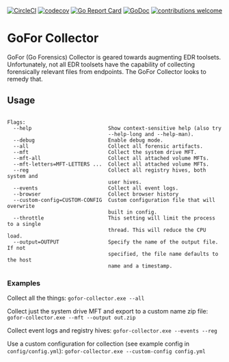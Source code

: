 [![CircleCI](https://circleci.com/gh/Go-Forensics/Windows-Collector.svg?style=svg)](https://circleci.com/gh/Go-Forensics/Windows-Collector) [![codecov](https://codecov.io/gh/Go-Forensics/Windows-Collector/branch/master/graph/badge.svg)](https://codecov.io/gh/Go-Forensics/Windows-Collector) [![Go Report Card](https://goreportcard.com/badge/github.com/Go-Forensics/Windows-Collector)](https://goreportcard.com/report/github.com/Go-Forensics/Windows-Collector) [![GoDoc](https://godoc.org/github.com/Go-Forensics/GoFor/pkg/gofor?status.png)](https://godoc.org/github.com/Go-Forensics/Windows-Collector) [![contributions welcome](https://img.shields.io/badge/contributions-welcome-brightgreen.svg?style=flat)](https://github.com/Go-Forensics/Windows-Collector/issues)

# GoFor Collector
GoFor (Go Forensics) Collector is geared towards augmenting EDR toolsets. Unfortunately, not all EDR toolsets have the capability of collecting forensically relevant files from endpoints. The GoFor Collector looks to remedy that.

## Usage

```usage: gofor-collector.exe [<flags>]
   
Flags:
  --help                         Show context-sensitive help (also try
                                 --help-long and --help-man).
  --debug                        Enable debug mode.
  --all                          Collect all forensic artifacts.
  --mft                          Collect the system drive MFT.
  --mft-all                      Collect all attached volume MFTs.
  --mft-letters=MFT-LETTERS ...  Collect all attached volume MFTs.
  --reg                          Collect all registry hives, both system and
                                 user hives.
  --events                       Collect all event logs.
  --browser                      Collect browser history
  --custom-config=CUSTOM-CONFIG  Custom configuration file that will overwrite
                                 built in config.
  --throttle                     This setting will limit the process to a single
                                 thread. This will reduce the CPU load.
  --output=OUTPUT                Specify the name of the output file. If not
                                 specified, the file name defaults to the host
                                 name and a timestamp.
```

### Examples

Collect all the things: `gofor-collector.exe --all`

Collect just the system drive MFT and export to a custom name zip file: `gofor-collector.exe --mft --output out.zip`

Collect event logs and registry hives: `gofor-collector.exe --events --reg`

Use a custom configuration for collection (see example config in `config/config.yml`): `gofor-collector.exe --custom-config config.yml`